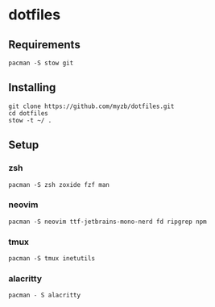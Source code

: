 # dotfiles

## Requirements
```
pacman -S stow git
````

## Installing
```
git clone https://github.com/myzb/dotfiles.git
cd dotfiles
stow -t ~/ .
```

## Setup

### zsh
```
pacman -S zsh zoxide fzf man
```

### neovim
```
pacman -S neovim ttf-jetbrains-mono-nerd fd ripgrep npm
```

### tmux
```
pacman -S tmux inetutils
```

### alacritty
```
pacman - S alacritty
```

